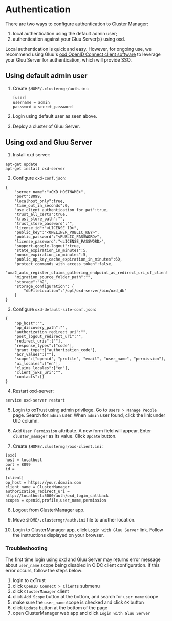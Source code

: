 # Authentication
There are two ways to configure authentication to Cluster Manager: 

1. local authentication using the default admin user;    
1. authentication against your Gluu Server(s) using oxd.    

Local authentication is quick and easy. However, for ongoing use, we recommend using Gluu's [oxd OpenID Connect client software](https://gluu.org/docs/oxd) to leverage your Gluu Server for authentication, which will provide SSO. 

## Using default admin user

1. Create `$HOME/.clustermgr/auth.ini`:         

    ```
    [user]
    username = admin
    password = secret_password
    ```     
             
1. Login using default user as seen above.

1. Deploy a cluster of Gluu Server.

## Using oxd and Gluu Server

1) Install oxd server:

```
apt-get update
apt-get install oxd-server
```

2) Configure `oxd-conf.json`:

```
{
    "server_name":"<OXD_HOSTNAME>",
    "port":8099,
    "localhost_only":true,
    "time_out_in_seconds":0,
    "use_client_authentication_for_pat":true,
    "trust_all_certs":true,
    "trust_store_path":"",
    "trust_store_password":"",
    "license_id":"<LICENSE_ID>",
    "public_key":"<ONELINER_PUBLIC_KEY>",
    "public_password":"<PUBLIC_PASSWORD>",
    "license_password":"<LICENSE_PASSWORD>",
    "support-google-logout":true,
    "state_expiration_in_minutes":5,
    "nonce_expiration_in_minutes":5,
    "public_op_key_cache_expiration_in_minutes":60,
    "protect_commands_with_access_token":false,
    "uma2_auto_register_claims_gathering_endpoint_as_redirect_uri_of_client":true,
    "migration_source_folder_path":"",
    "storage":"h2",
    "storage_configuration": {
        "dbFileLocation":"/opt/oxd-server/bin/oxd_db"
    }
}
```

3) Configure `oxd-default-site-conf.json`:

```
{
    "op_host":"",
    "op_discovery_path":"",
    "authorization_redirect_uri":"",
    "post_logout_redirect_uri":"",
    "redirect_uris":[""],
    "response_types":["code"],
    "grant_type":["authorization_code"],
    "acr_values":[""],
    "scope":["openid", "profile", "email", "user_name", "permission"],
    "ui_locales":["en"],
    "claims_locales":["en"],
    "client_jwks_uri":"",
    "contacts":[]
}
```

4) Restart oxd-server:

```
service oxd-server restart
```

5) Login to oxTrust using admin privilege. Go to `Users > Manage People` page. Search for `admin` user.
When `admin` user found, click the link under UID column.

6) Add `User Permission` attribute. A new form field will appear. Enter `cluster_manager` as its value. Click `Update` button.

7) Create `$HOME/.clustermgr/oxd-client.ini`:

```
[oxd]
host = localhost
port = 8099
id = 

[client]
op_host = https://your.domain.com
client_name = ClusterManager
authorization_redirect_uri = http://localhost:5000/auth/oxd_login_callback
scopes = openid,profile,user_name,permission
```

8) Logout from ClusterManager app.

9) Move `$HOME/.clustermgr/auth.ini` file to another location.

10) Login to ClusterManager app, click `Login with Gluu Server` link. Follow the instructions displayed on your browser.

### Troubleshooting

The first time login using oxd and Gluu Server may returns error message about `user_name` scope being disabled 
in OIDC client configuration. If this error occurs, follow the steps below:

1. login to oxTrust
1. click `OpenID Connect > Clients` submenu
1. click `ClusterManager` client
1. click `Add Scope` button at the bottom, and search for `user_name` scope
1. make sure the `user_name` scope is checked and click `OK` button
1. click `Update` button at the bottom of the page
1. open ClusterManager web app and click `Login with Gluu Server`
